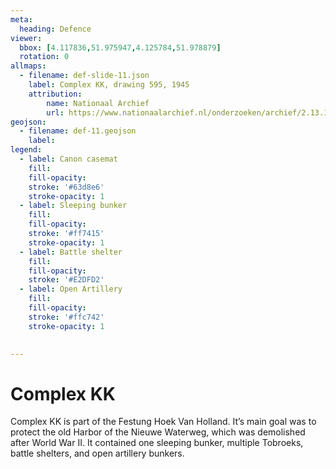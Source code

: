 ```yaml
---
meta:
  heading: Defence
viewer:
  bbox: [4.117836,51.975947,4.125784,51.978879]
  rotation: 0
allmaps:
  - filename: def-slide-11.json
    label: Complex KK, drawing 595, 1945
    attribution:
        name: Nationaal Archief
        url: https://www.nationaalarchief.nl/onderzoeken/archief/2.13.167/invnr/333/file/NL-HaNA_2.13.167_333_11?eadID=2.13.167&unitID=333&query=
geojson:
  - filename: def-11.geojson
    label:
legend:
  - label: Canon casemat
    fill: 
    fill-opacity: 
    stroke: '#63d8e6'
    stroke-opacity: 1
  - label: Sleeping bunker
    fill: 
    fill-opacity: 
    stroke: '#ff7415'
    stroke-opacity: 1
  - label: Battle shelter
    fill: 
    fill-opacity: 
    stroke: '#E2DFD2'
  - label: Open Artillery
    fill: 
    fill-opacity:
    stroke: '#ffc742'
    stroke-opacity: 1
  

---
```


# Complex KK

Complex KK is part of the Festung Hoek Van Holland. It’s main goal was to protect the old Harbor of the Nieuwe Waterweg, which was demolished after World War II. It contained one sleeping bunker, multiple Tobroeks, battle shelters, and open artillery bunkers.